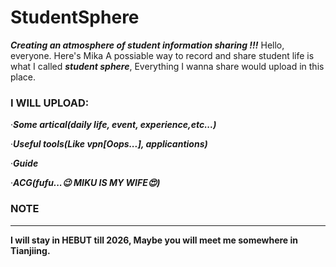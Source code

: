 # StudentSphere
***Creating an atmosphere of student information sharing !!!***
Hello, everyone. Here's Mika
A possiable way to record and share student life is what I called ***student sphere***, Everything I wanna share would upload in this place.
### I WILL UPLOAD:
·***Some artical(daily life, event, experience,etc...)***

·***Useful tools(Like vpn[Oops...], applicantions)***

·***Guide***

·***ACG(fufu...😉 MIKU IS MY WIFE😍)***

### NOTE
------

**I will stay in HEBUT till 2026, Maybe you will meet me somewhere in Tianjiing.** 
